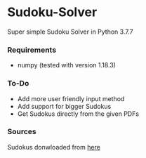 # Sudoku-Solver
Super simple Sudoku Solver in Python 3.7.7

### Requirements
- numpy (tested with version 1.18.3)

### To-Do
- Add more user friendly input method
- Add support for bigger Sudokus
- Get Sudokus directly from the given PDFs

### Sources
Sudokus donwloaded from [here](http://www.sudoku-download.de/sudoku_9x9.php)